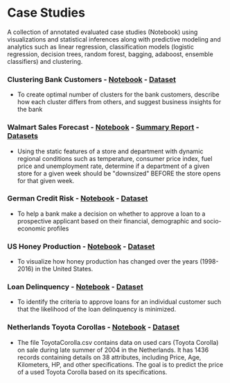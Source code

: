 # Case Studies
A collection of annotated evaluated case studies (Notebook) using visualizations and statistical inferences along with predictive modeling and analytics such as linear regression, classification models (logistic regression, decision trees, random forest, bagging, adaboost, ensemble classifiers) and clustering.

### Clustering Bank Customers - [Notebook](https://github.com/cdgphysics/Case-Studies/blob/master/Bank_Customer_Loan.ipynb) - [Dataset](https://github.com/cdgphysics/Case-Studies/blob/master/Loan_Customers.csv)
* To create optimal number of clusters for the bank customers, describe how each cluster differs from others, and suggest business insights for the bank

### Walmart Sales Forecast - [Notebook](https://github.com/cdgphysics/Case-Studies/blob/master/busi_650_project.ipynb) - [Summary Report](https://github.com/cdgphysics/Case-Studies/blob/master/Team%20Project_Walmart%20Report.pdf) - [Datasets](https://github.com/cdgphysics/Case-Studies/tree/master/Walmart%20Data)
* Using the static features of a store and department with dynamic regional conditions such as temperature, consumer price index, fuel price and unemployment rate, determine if a department of a given store for a given week should be "downsized" BEFORE the store opens for that given week.

### German Credit Risk - [Notebook](https://github.com/cdgphysics/Case-Studies/blob/master/German_Credit_Risk.ipynb) - [Dataset](https://github.com/cdgphysics/Case-Studies/blob/master/German_Credit.csv)
* To help a bank make a decision on whether to approve a loan to a prospective applicant based on their financial, demographic and socio-economic profiles

### US Honey Production - [Notebook](https://github.com/cdgphysics/Case-Studies/blob/master/Honey_Case_CGriffith.ipynb) - [Dataset](https://github.com/cdgphysics/Case-Studies/blob/master/honeyproduction1998-2016.csv)
* To visualize how honey production has changed over the years (1998-2016) in the United States.

### Loan Delinquency - [Notebook](https://github.com/cdgphysics/Case-Studies/blob/master/Loan_Study.ipynb) - [Dataset](https://github.com/cdgphysics/Case-Studies/blob/master/Loan_Delinquent_Dataset.csv)
* To identify the criteria to approve loans for an individual customer such that the likelihood of the loan delinquency is minimized.

### Netherlands Toyota Corollas - [Notebook](https://github.com/cdgphysics/Case-Studies/blob/master/Toyota_Case_CGriffith.ipynb) - [Dataset](https://github.com/cdgphysics/Case-Studies/blob/master/ToyotaCorolla.csv)
* The file ToyotaCorolla.csv contains data on used cars (Toyota Corolla) on sale during late summer of 2004 in the Netherlands. It has 1436 records containing details on 38 attributes, including Price, Age, Kilometers, HP, and other specifications. The goal is to predict the price of a used Toyota Corolla based on its specifications.

